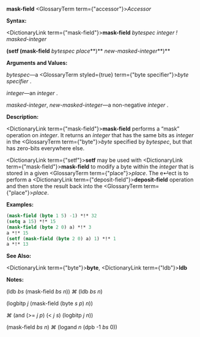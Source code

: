 **mask-field** <GlossaryTerm  term={"accessor"}><i>Accessor</i></GlossaryTerm> 



**Syntax:** 



<DictionaryLink  term={"mask-field"}><b>mask-field</b></DictionaryLink> *bytespec integer ! masked-integer* 



**(setf (mask-field** *bytespec place***)** *new-masked-integer***)** 



**Arguments and Values:** 



*bytespec*—a <GlossaryTerm styled={true} term={"byte specifier"}><i>byte specifier</i></GlossaryTerm> . 



*integer*—an *integer* . 



*masked-integer*, *new-masked-integer*—a non-negative *integer* . 



**Description:** 



<DictionaryLink  term={"mask-field"}><b>mask-field</b></DictionaryLink> performs a “mask” operation on *integer*. It returns an *integer* that has the same bits as *integer* in the <GlossaryTerm  term={"byte"}><i>byte</i></GlossaryTerm> specified by *bytespec*, but that has zero-bits everywhere else. 



<DictionaryLink  term={"setf"}><b>setf</b></DictionaryLink> may be used with <DictionaryLink  term={"mask-field"}><b>mask-field</b></DictionaryLink> to modify a byte within the *integer* that is stored in a given <GlossaryTerm  term={"place"}><i>place</i></GlossaryTerm>. The e↵ect is to perform a <DictionaryLink  term={"deposit-field"}><b>deposit-field</b></DictionaryLink> operation and then store the result back into the <GlossaryTerm  term={"place"}><i>place</i></GlossaryTerm>. 



**Examples:**
```lisp
(mask-field (byte 1 5) -1) *!* 32 
(setq a 15) *!* 15 
(mask-field (byte 2 0) a) *!* 3 
a *!* 15 
(setf (mask-field (byte 2 0) a) 1) *!* 1 
a *!* 13 
```
**See Also:** 



<DictionaryLink  term={"byte"}><b>byte</b></DictionaryLink>, <DictionaryLink  term={"ldb"}><b>ldb</b></DictionaryLink> 



**Notes:** 



(ldb *bs* (mask-field *bs n*)) *⌘* (ldb *bs n*) 



(logbitp *j* (mask-field (byte *s p*) *n*)) 



*⌘* (and (&gt;= *j p*) (&lt; *j s*) (logbitp *j n*)) 



(mask-field *bs n*) *⌘* (logand *n* (dpb -1 *bs* 0)) 







 



 



